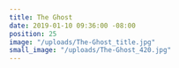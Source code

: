 ```yaml
---
title: The Ghost
date: 2019-01-10 09:36:00 -08:00
position: 25
image: "/uploads/The-Ghost_title.jpg"
small_image: "/uploads/The-Ghost_420.jpg"
---
```


